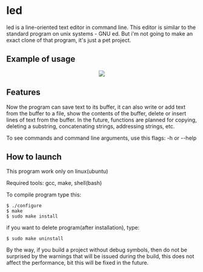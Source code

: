 # led
led is a line-oriented text editor in command line. This editor is similar to the standard program on unix systems - GNU ed. But i'm not going to make an exact clone of that program, it's just a pet project.

## Example of usage

<p align="center">
	<image src="/docs/led.gif">
</p>

## Features
Now the program can save text to its buffer, it can also write or add text from the buffer to a file, show the contents of the buffer, delete or insert lines of text from the buffer. In the future, functions are planned for copying, deleting a substring, concatenating strings, addressing strings, etc.

To see commands and command line arguments, use this flags: -h or --help

## How to launch
This program work only on linux(ubuntu)

Required tools: gcc, make, shell(bash)

To compile program type this:
```shell
$ ./configure
$ make
$ sudo make install
```

if you want to delete program(after installation), type:
```shell
$ sudo make uninstall
```

By the way, if you build a project without debug symbols, then do not be surprised by the warnings that will be issued during the build, this does not affect the performance, bit this will be fixed in the future.

